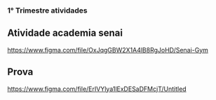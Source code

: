 ### 1° Trimestre atividades

## Atividade academia senai 
https://www.figma.com/file/OxJqgGBW2X1A4lB8RgJoHD/Senai-Gym

## Prova 
https://www.figma.com/file/ErIVYlya1lExDESaDFMcjT/Untitled
